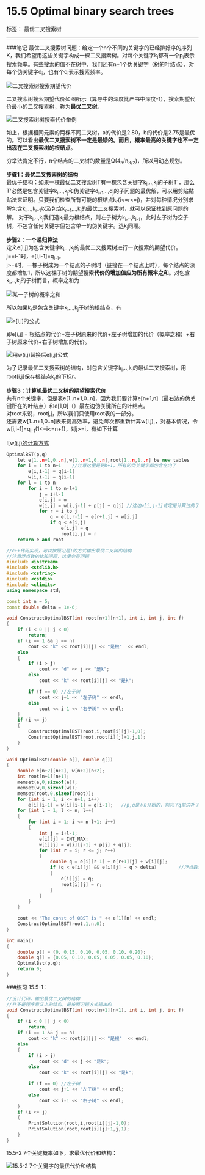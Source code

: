 ﻿# 15.5 Optimal binary search trees

标签： 最优二叉搜索树

---
###笔记
最优二叉搜索树问题：给定一个n个不同的关键字的已经排好序的序列K，我们希望用这些关键字构成一棵二叉搜索树。对每个关键字k<sub>i</sub>都有一个p<sub>i</sub>表示搜索频率。有些搜索的值不在树中，我们还有n+1个伪关键字（树的叶结点），对每个伪关键字d<sub>i</sub>，也有个q<sub>i</sub>表示搜索频率。

![二叉搜索树搜索期望代价][1]

二叉搜索树搜索期望代价如图所示（算导中的深度比严书中深度-1），搜索期望代价最小的二叉搜索树，称为**最优二叉树**。

![二叉搜索树树搜索代价举例][2]

如上，根据相同元素的两棵不同二叉树，a的代价是2.80，b的代价是2.75是最优的。可以看出**最优二叉搜索树不一定是最矮的。而且，概率最高的关键字也不一定出现在二叉搜索树的根结点**。

穷举法肯定不行，n个结点的二叉树的数量是Ω(4<sub>n</sub>/n<sub>3/2</sub>)，所以用动态规划。

**步骤1：最优二叉搜索树的结构**  
最优子结构：如果一棵最优二叉搜索树T有一棵包含关键字k<sub>i</sub>,..,k<sub>j</sub>的子树T'，那么T'必然是包含关键字k<sub>i</sub>,..,k<sub>j</sub>和伪关键字d<sub>i-1</sub>,..,d<sub>j</sub>的子问题的最优解，可以用剪贴黏贴法来证明。只要我们检查所有可能的根结点k<sub>r</sub>(i<=r<=j)，并对每种情况分别求解包含k<sub>i</sub>,..,k<sub>r-1</sub>以及包含k<sub>r+1</sub>,..,k<sub>j</sub>的最优二叉搜索树，就可以保证找到原问题的解。
对于k<sub>i</sub>,..,k<sub>j</sub>我们选k<sub>i</sub>最为根结点，则左子树为k<sub>i</sub>,..,k<sub>i-1</sub>，此时左子树为空子树，不包含任何关键字但包含单一的伪关键字。选k<sub>j</sub>同理。

**步骤2：一个递归算法**  
定义e[i,j]为包含关键字k<sub>i</sub>,..,k<sub>j</sub>的最优二叉搜索树进行一次搜索的期望代价。  
j==i-1时，e[i,i-1]=q<sub>i-1</sub>。  
j>=i时，一棵子树成为一个结点的子树时（链接在一个结点上时），每个结点的深度都增加1，所以这棵子树的期望搜索**代价的增加值应为所有概率之和**。对包含k<sub>i</sub>,..,k<sub>j</sub>的子树而言，概率之和为

![某一子树的概率之和][3]

所以如果k<sub>r</sub>是包含关键字k<sub>i</sub>,..,k<sub>j</sub>子树的根结点，有

![e[i,j]的公式][4]

即e[i,j] = 根结点的代价+左子树原来的代价+左子树增加的代价（概率之和）+右子树原来代价+右子树增加的代价。  

![用w(i,j)替换后e[i,j]公式][5]

为了记录最优二叉搜索树的结构，对包含关键字k<sub>i</sub>,..,k<sub>j</sub>的最优二叉搜索树，用root[i,j]保存根结点k<sub>r</sub>的下标r。

**步骤3：计算机最优二叉树的期望搜索代价**  
共有n个关键字，但是表e[1..n+1,0..n]，因为我们要计算e[n+1,n]（最右边的伪关键所在的叶结点）和e[1,0]（）最左边伪关键所在的叶结点。  
对root来说，root[i,j](1<=i<=j<=n)，所以我们只使用root表的一部分。  
还需要w[1..n+1,0..n]表来提高效率，避免每次都重新计算w(i,j),，对基本情况，令w[i,i-1]=q<sub>i-1</sub>(1<=i<=n+1)，对j>=i，有如下计算

![w[(i,j)的计算方式][6]

```c++
OptimalBST(p,q)
    let e[1..n+1,0..n],w[1..n+1,0..n],root[1..n,1..n] be new tables
    for i = 1 to n+1    //注意这里是到n+1，所有的伪关键字都包含在内了
        e[i,i-1] = q[i-1]
        w[i,i-1] = q[i-1]
    for l = 1 to n
        for i = 1 to n-l+1
            j = i+l-1
            e[i,j] = ∞
            w[i,j] = w[i,j-1] + p[j] + q[j] //这边w[i,j-1]肯定是计算过的了，因为w[i,j-1]比w[i,j]的长度小1，子问题肯定计算过了
            for r = i to j
                q = e[i,r-1] + e[r+1,j] + w[i,j]
                if q < e[i,j]
                    e[i,j] = q
                    root[i,j] = r
    return e and root
```

```c++
//c++代码实现，可以按照习题1的方式输出最优二叉树的结构
//注意浮点数的比较问题，这里会有问题
#include <iostream>
#include <stdlib.h>
#include <cstring>
#include <cstdio>
#include <climits>
using namespace std;

const int n = 5;
const double delta = 1e-6;

void ConstructOptimalBST(int root[n+1][n+1], int i, int j, int f)
{
    if (i < 0 || j < 0)
        return;
    if (i == 1 && j == n)
        cout << "k" << root[i][j] << "是根"  << endl;
    else
    {
        if (i > j)
            cout << "d" << j << "是k";
        else
            cout << "k" << root[i][j] << "是k";

        if (f == 0) //左子树
            cout << j+1 << "左子树" << endl;
        else
            cout << i-1 << "右子树" << endl;
    }
    if (i <= j)
    {
        ConstructOptimalBST(root,i,root[i][j]-1,0);
        ConstructOptimalBST(root,root[i][j]+1,j,1);
    }
}

void OptimalBst(double p[], double q[])
{
    double e[n+2][n+2], w[n+2][n+2];
    int root[n+1][n+1];
    memset(e,0,sizeof(e));
    memset(w,0,sizeof(w));
    memset(root,0,sizeof(root));
    for (int i = 1; i <= n+1; i++)
        e[i][i-1] = w[i][i-1] = q[i-1];   //p,q是从0开始的，别忘了q前边补了一个空元素
    for (int l = 1; l <= n; l++)
    {
        for (int i = 1; i <= n-l+1; i++)
        {
            int j = i+l-1;
            e[i][j] = INT_MAX;
            w[i][j] = w[i][j-1] + p[j] + q[j];
            for (int r = i; r <= j; r++)
            {
                double q = e[i][r-1] + e[r+1][j] + w[i][j];
                if (q < e[i][j] && e[i][j] - q > delta)        //浮点数误差，不能直接比较
                {
                    e[i][j] = q;
                    root[i][j] = r;
                }
            }
        }
    }

    cout << "The const of OBST is " << e[1][n] << endl;
    ConstructOptimalBST(root,1,n,0);
}

int main()
{
    double p[] = {0, 0.15, 0.10, 0.05, 0.10, 0.20};
    double q[] = {0.05, 0.10, 0.05, 0.05, 0.05, 0.10};
    OptimalBst(p,q);
    return 0;
}

```

###练习
15.5-1：
```c++
//设计代码，输出最优二叉树的结构
//并不是程序意义上的结构，是按照习题方式输出的
void ConstructOptimalBST(int root[n+1][n+1], int i, int j, int f)
{
    if (i < 0 || j < 0)
        return;
    if (i == 1 && j == n)
        cout << "k" << root[i][j] << "是根"  << endl;
    else
    {
        if (i > j)
            cout << "d" << j << "是k";
        else
            cout << "k" << root[i][j] << "是k";

        if (f == 0) //左子树
            cout << j+1 << "左子树" << endl;
        else
            cout << i-1 << "右子树" << endl;
    }
    if (i <= j)
    {
        PrintSolution(root,i,root[i][j]-1,0);
        PrintSolution(root,root[i][j]+1,j,1);
    }
}
```
15.5-2 7个关键概率如下，求最优代价和结构：

![15.5-2 7个关键字的最优代价和结构][7]


  [1]: https://github.com/wj1066/pictures/blob/master/CLRS/15.5-1.jpg
  [2]: https://github.com/wj1066/pictures/blob/master/CLRS/15.5-2.jpg
  [3]: https://github.com/wj1066/pictures/blob/master/CLRS/15.5-3.jpg
  [4]: https://github.com/wj1066/pictures/blob/master/CLRS/15.5-4.jpg
  [5]: https://github.com/wj1066/pictures/blob/master/CLRS/15.5-5.jpg
  [6]: https://github.com/wj1066/pictures/blob/master/CLRS/15.5-6.jpg
  [7]: https://github.com/wj1066/pictures/blob/master/CLRS/15.5-7.jpg